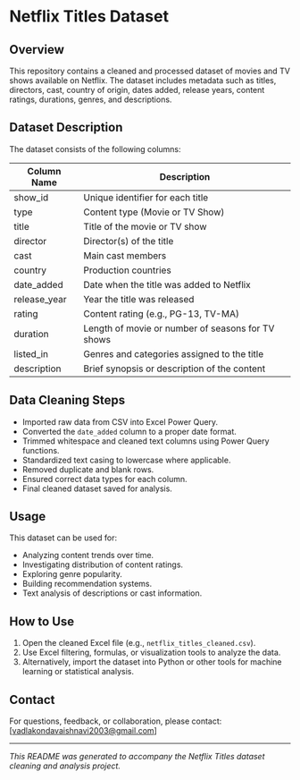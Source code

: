 # Netflix Titles Dataset

## Overview
This repository contains a cleaned and processed dataset of movies and TV shows available on Netflix. The dataset includes metadata such as titles, directors, cast, country of origin, dates added, release years, content ratings, durations, genres, and descriptions.

## Dataset Description
The dataset consists of the following columns:

| Column Name   | Description                                             |
| ------------- | ------------------------------------------------------- |
| show_id       | Unique identifier for each title                        |
| type          | Content type (Movie or TV Show)                         |
| title         | Title of the movie or TV show                           |
| director      | Director(s) of the title                                |
| cast          | Main cast members                                       |
| country       | Production countries                                    |
| date_added    | Date when the title was added to Netflix                |
| release_year  | Year the title was released                             |
| rating        | Content rating (e.g., PG-13, TV-MA)                     |
| duration      | Length of movie or number of seasons for TV shows      |
| listed_in     | Genres and categories assigned to the title            |
| description   | Brief synopsis or description of the content            |

## Data Cleaning Steps
- Imported raw data from CSV into Excel Power Query.
- Converted the `date_added` column to a proper date format.
- Trimmed whitespace and cleaned text columns using Power Query functions.
- Standardized text casing to lowercase where applicable.
- Removed duplicate and blank rows.
- Ensured correct data types for each column.
- Final cleaned dataset saved for analysis.

## Usage
This dataset can be used for:
- Analyzing content trends over time.
- Investigating distribution of content ratings.
- Exploring genre popularity.
- Building recommendation systems.
- Text analysis of descriptions or cast information.

## How to Use
1. Open the cleaned Excel file (e.g., `netflix_titles_cleaned.csv`).
2. Use Excel filtering, formulas, or visualization tools to analyze the data.
3. Alternatively, import the dataset into Python or other tools for machine learning or statistical analysis.

## Contact
For questions, feedback, or collaboration, please contact: [vadlakondavaishnavi2003@gmail.com]

---

*This README was generated to accompany the Netflix Titles dataset cleaning and analysis project.*
